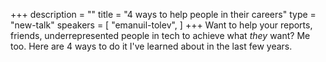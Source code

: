 +++
description = ""
title = "4 ways to help people in their careers"
type = "new-talk"
speakers = [
        "emanuil-tolev",
]
+++
Want to help your reports, friends, underrepresented people in tech to achieve what *they* want? Me too. Here are 4 ways to do it I've learned about in the last few years.